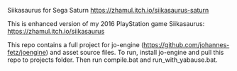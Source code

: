 Siikasaurus for Sega Saturn
https://zhamul.itch.io/siikasaurus-saturn

This is enhanced version of my 2016 PlayStation game Siikasaurus: https://zhamul.itch.io/siikasaurus

This repo contains a full project for jo-engine (https://github.com/johannes-fetz/joengine) and asset source files.
To run, install jo-engine and pull this repo to projects folder. Then run compile.bat and run_with_yabause.bat.

